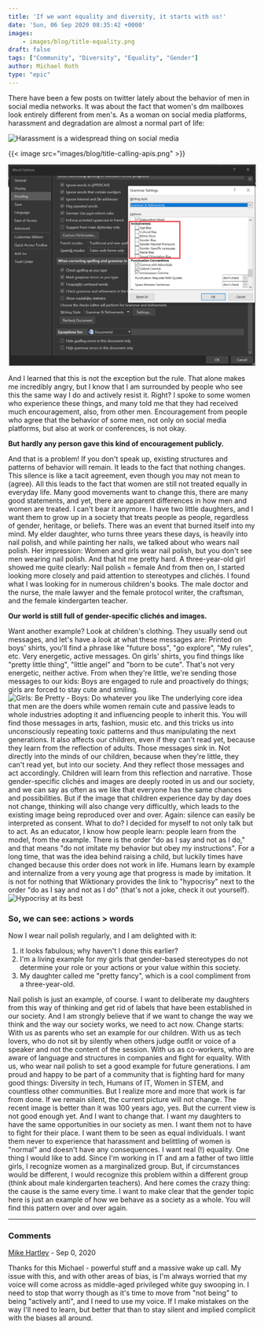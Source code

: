 ```yaml
---
title: 'If we want equality and diversity, it starts with us!'
date: 'Sun, 06 Sep 2020 08:35:42 +0000'
images:
    - images/blog/title-equality.png
draft: false
tags: ["Community", "Diversity", "Equality", "Gender"]
author: Michael Roth
type: "epic"
---
```


There have been a few posts on twitter lately about the behavior of men in social media networks. It was about the fact that women's dm mailboxes look entirely different from men's. As a woman on social media platforms, harassment and degradation are almost a normal part of life:

![Harassment is a widespread thing on social media](https://gezeitenbrand.de/wp-content/uploads/090620_0831_Ifwewantequ1.png)

{{< image src="images/blog/title-calling-apis.png" >}}

![Something, something](https://github.com/MichaelRoth42/Juicy-Blog-Stuff/blob/main/media/Word%20Options.png)

And I learned that this is not the exception but the rule. That alone makes me incredibly angry, but I know that I am surrounded by people who see this the same way I do and actively resist it.  Right?  I spoke to some women who experience these things, and many told me that they had received much encouragement, also, from other men. Encouragement from people who agree that the behavior of some men, not only on social media platforms, but also at work or conferences, is not okay.

**But hardly any person gave this kind of encouragement publicly.**

And that is a problem! If you don't speak up, existing structures and patterns of behavior will remain. It leads to the fact that nothing changes. This silence is like a tacit agreement, even though you may not mean to (agree). All this leads to the fact that women are still not treated equally in everyday life. Many good movements want to change this, there are many good statements, and yet, there are apparent differences in how men and women are treated. I can't bear it anymore. I have two little daughters, and I want them to grow up in a society that treats people as people, regardless of gender, heritage, or beliefs. There was an event that burned itself into my mind. My elder daughter, who turns three years these days, is heavily into nail polish, and while painting her nails, we talked about who wears nail polish. Her impression: Women and girls wear nail polish, but you don't see men wearing nail polish. And that hit me pretty hard. A three-year-old girl showed me quite clearly: Nail polish = female And from then on, I started looking more closely and paid attention to stereotypes and clichés. I found what I was looking for in numerous children's books. The male doctor and the nurse, the male lawyer and the female protocol writer, the craftsman, and the female kindergarten teacher.

**Our world is still full of gender-specific clichés and images.**

Want another example? Look at children's clothing. They usually send out messages, and let's have a look at what these messages are: Printed on boys' shirts, you'll find a phrase like "future boss", "go explore", "My rules", etc. Very energetic, active messages. On girls' shirts, you find things like "pretty little thing", "little angel" and "born to be cute". That's not very energetic, neither active. From when they're little, we're sending those messages to our kids: Boys are engaged to rule and proactively do things; girls are forced to stay cute and smiling. ![Girls: Be Pretty - Boys: Do whatever you like](https://gezeitenbrand.de/wp-content/uploads/090620_0831_Ifwewantequ2.png) The underlying core idea that men are the doers while women remain cute and passive leads to whole industries adopting it and influencing people to inherit this. You will find those messages in arts, fashion, music etc. and this tricks us into unconsciously repeating toxic patterns and thus manipulating the next generations. It also affects our children, even if they can't read yet, because they learn from the reflection of adults.  Those messages sink in. Not directly into the minds of our children, because when they're little, they can't read yet, but into our society. And they reflect those messages and act accordingly. Children will learn from this reflection and narrative.  Those gender-specific clichés and images are deeply rooted in us and our society, and we can say as often as we like that everyone has the same chances and possibilities. But if the image that children experience day by day does not change, thinking will also change very difficultly, which leads to the existing image being reproduced over and over. Again: silence can easily be interpreted as consent.  What to do?  I decided for myself to not only talk but to act. As an educator, I know how people learn: people learn from the model, from the example. There is the order "do as I say and not as I do," and that means "do not imitate my behavior but obey my instructions". For a long time, that was the idea behind raising a child, but luckily times have changed because this order does not work in life. Humans learn by example and internalize from a very young age that progress is made by imitation. It is not for nothing that Wiktionary provides the link to "hypocrisy" next to the order "do as I say and not as I do" (that's not a joke, check it out yourself).  ![Hypocrisy at its best](https://gezeitenbrand.de/wp-content/uploads/090620_0831_Ifwewantequ3.png)

### So, we can see: actions > words

Now I wear nail polish regularly, and I am delighted with it:

1. it looks fabulous; why haven't I done this earlier?
2. I'm a living example for my girls that gender-based stereotypes do not determine your role or your actions or your value within this society. 
3. My daughter called me "pretty fancy", which is a cool compliment from a three-year-old.

Nail polish is just an example, of course. I want to deliberate my daughters from this way of thinking and get rid of labels that have been established in our society. And I am strongly believe that if we want to change the way we think and the way our society works, we need to act now. Change starts: With us as parents who set an example for our children. With us as tech lovers, who do not sit by silently when others judge outfit or voice of a speaker and not the content of the session. With us as co-workers, who are aware of language and structures in companies and fight for equality. With us, who wear nail polish to set a good example for future generations. I am proud and happy to be part of a community that is fighting hard for many good things: Diversity in tech, Humans of IT, Women in STEM, and countless other communities. But I realize more and more that work is far from done. If we remain silent, the current picture will not change. The recent image is better than it was 100 years ago, yes. But the current view is not good enough yet. And I want to change that. I want my daughters to have the same opportunities in our society as men. I want them not to have to fight for their place. I want them to be seen as equal individuals. I want them never to experience that harassment and belittling of women is "normal" and doesn't have any consequences. I want real (!) equality. One thing I would like to add. Since I'm working in IT and am a father of two little girls, I recognize women as a marginalized group. But, if circumstances would be different, I would recognize this problem within a different group (think about male kindergarten teachers). And here comes the crazy thing: the cause is the same every time. I want to make clear that the gender topic here is just an example of how we behave as a society as a whole. You will find this pattern over and over again.

---

### Comments

[Mike Hartley](https://hartofthemidlands.co.uk "Mike@hartofthemidlands.co.uk") - <time datetime="2020-09-06 12:27:02">Sep 0, 2020</time>

Thanks for this Michael - powerful stuff and a massive wake up call. My issue with this, and with other areas of bias, is I'm always worried that my voice will come across as middle-aged privileged white guy swooping in. I need to stop that worry though as it's time to move from "not being" to being "actively anti", and I need to use my voice. If I make mistakes on the way I'll need to learn, but better that than to stay silent and implied complicit with the biases all around.
